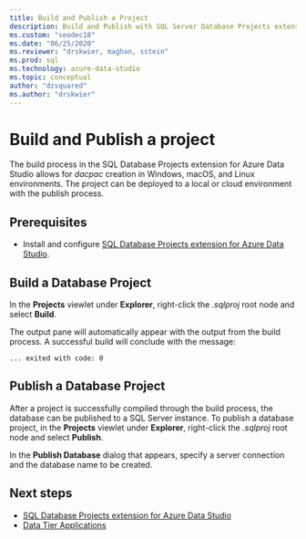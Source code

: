 ```yaml
---
title: Build and Publish a Project
description: Build and Publish with SQL Server Database Projects extension
ms.custom: "seodec18"
ms.date: "06/25/2020"
ms.reviewer: "drskwier, maghan, sstein"
ms.prod: sql
ms.technology: azure-data-studio
ms.topic: conceptual
author: "dzsquared"
ms.author: "drskwier"
---
```

# Build and Publish a project

The build process in the SQL Database Projects extension for Azure Data Studio allows for *dacpac* creation in Windows, macOS, and Linux environments. The project can be deployed to a local or cloud environment with the publish process.

## Prerequisites
- Install and configure [SQL Database Projects extension for Azure Data Studio](sql-database-project-extension.md).


## Build a Database Project

 In the **Projects** viewlet under **Explorer**, right-click the *.sqlproj* root node and select **Build**.

 The output pane will automatically appear with the output from the build process.  A successful build will conclude with the message: 

 ``` ... exited with code: 0 ```


## Publish a Database Project

After a project is successfully compiled through the build process, the database can be published to a SQL Server instance. To publish a database project, in the **Projects** viewlet under **Explorer**, right-click the *.sqlproj* root node and select **Publish**.

In the **Publish Database** dialog that appears, specify a server connection and the database name to be created.

## Next steps

- [SQL Database Projects extension for Azure Data Studio](sql-database-project-extension.md)
- [Data Tier Applications](../relational-databases/data-tier-applications/data-tier-applications.md)


